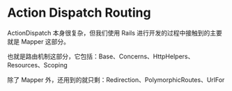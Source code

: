 # Action Dispatch Routing

ActionDispatch 本身很复杂，但我们使用 Rails 进行开发的过程中接触到的主要就是 Mapper 这部分。

也就是路由机制这部分，它包括：Base、Concerns、HttpHelpers、Resources、Scoping

除了 Mapper 外，还用到的就只剩：Redirection、PolymorphicRoutes、UrlFor
